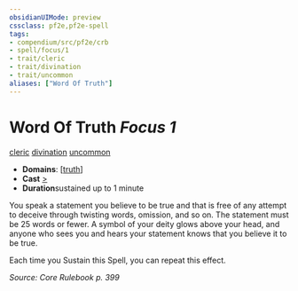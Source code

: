```yaml
---
obsidianUIMode: preview
cssclass: pf2e,pf2e-spell
tags:
- compendium/src/pf2e/crb
- spell/focus/1
- trait/cleric
- trait/divination
- trait/uncommon
aliases: ["Word Of Truth"]
---
```

# Word Of Truth *Focus 1*   
[cleric](/rules/traits/cleric.md)  [divination](/rules/traits/divination.md)  [uncommon](/rules/traits/uncommon.md)  

- **Domains**: [[truth](/compendium/setting/domains.md#Truth)]
- **Cast** [>](/rules/core-rulebook/chapter-9-playing-the-game.md#Actions "Single Action") 
- **Duration**sustained up to 1 minute

You speak a statement you believe to be true and that is free of any attempt to deceive through twisting words, omission, and so on. The statement must be 25 words or fewer. A symbol of your deity glows above your head, and anyone who sees you and hears your statement knows that you believe it to be true.

Each time you Sustain this Spell, you can repeat this effect.

*Source: Core Rulebook p. 399*